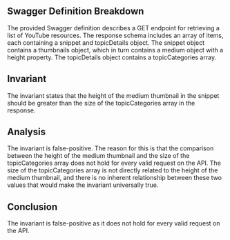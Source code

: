 ## Swagger Definition Breakdown

The provided Swagger definition describes a GET endpoint for retrieving a list of YouTube resources. The response schema includes an array of items, each containing a snippet and topicDetails object. The snippet object contains a thumbnails object, which in turn contains a medium object with a height property. The topicDetails object contains a topicCategories array.

## Invariant

The invariant states that the height of the medium thumbnail in the snippet should be greater than the size of the topicCategories array in the response.

## Analysis

The invariant is false-positive. The reason for this is that the comparison between the height of the medium thumbnail and the size of the topicCategories array does not hold for every valid request on the API. The size of the topicCategories array is not directly related to the height of the medium thumbnail, and there is no inherent relationship between these two values that would make the invariant universally true.

## Conclusion

The invariant is false-positive as it does not hold for every valid request on the API.

